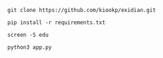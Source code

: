 
````
git clone https://github.com/kiookp/exidian.git
````


````
pip install -r requirements.txt
````


````
screen -S edu
````


````
python3 app.py
````
